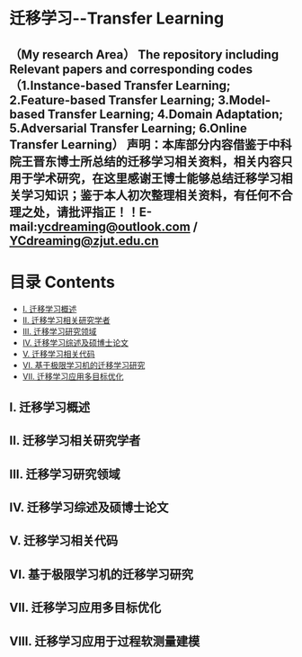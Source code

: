# 迁移学习--Transfer Learning
（My research Area）
The repository including Relevant papers and corresponding codes（1.Instance-based Transfer Learning;  2.Feature-based Transfer Learning; 3.Model-based Transfer Learning; 4.Domain Adaptation; 5.Adversarial Transfer Learning;  6.Online Transfer Learning）
声明：本库部分内容借鉴于中科院王晋东博士所总结的迁移学习相关资料，相关内容只用于学术研究，在这里感谢王博士能够总结迁移学习相关学习知识；鉴于本人初次整理相关资料，有任何不合理之处，请批评指正！！E-mail:ycdreaming@outlook.com / YCdreaming@zjut.edu.cn
--------------------------------------------------------------------------------------------------------------------
# 目录 Contents
* [I. 迁移学习概述]()
* [II. 迁移学习相关研究学者]()
* [III. 迁移学习研究领域]()
* [IV. 迁移学习综述及硕博士论文]()
* [V. 迁移学习相关代码]()
* [VI. 基于极限学习机的迁移学习研究]()
* [VII. 迁移学习应用多目标优化]()


## I. 迁移学习概述


## II. 迁移学习相关研究学者



## III. 迁移学习研究领域



## IV. 迁移学习综述及硕博士论文




## V. 迁移学习相关代码



## VI. 基于极限学习机的迁移学习研究



## VII. 迁移学习应用多目标优化


## VIII. 迁移学习应用于过程软测量建模

